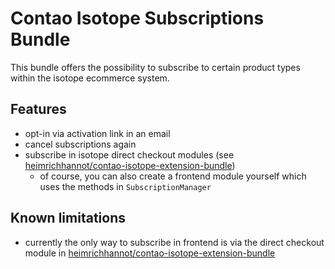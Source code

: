 # Contao Isotope Subscriptions Bundle

This bundle offers the possibility to subscribe to certain product types within the isotope ecommerce system.

## Features

- opt-in via activation link in an email
- cancel subscriptions again
- subscribe in isotope direct checkout modules (see [heimrichhannot/contao-isotope-extension-bundle](https://github.com/heimrichhannot/contao-isotope-extension-bundle))
  - of course, you can also create a frontend module yourself which uses the methods in `SubscriptionManager`

## Known limitations

- currently the only way to subscribe in frontend is via the direct checkout module in [heimrichhannot/contao-isotope-extension-bundle](https://github.com/heimrichhannot/contao-isotope-extension-bundle)
